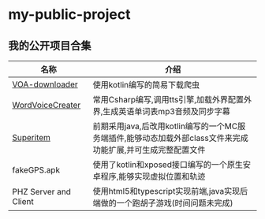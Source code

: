 # my-public-project
## 我的公开项目合集

|名称|介绍|
|-|-| 
| [VOA-downloader]| 使用kotlin编写的简易下载爬虫 |
| [WordVoiceCreater] | 常用Csharp编写,调用tts引擎,加载外界配置外界,生成英语单词表mp3音频及同步字幕 |
| [Superitem] | 前期采用java,后改用kotlin编写的一个MC服务端插件,能够动态加载外部class文件来完成功能扩展,并可生成完整配置文件|
| fakeGPS.apk | 使用了kotlin和xposed接口编写的一个原生安卓程序,能够实现虚拟位置和轨迹 | 
| PHZ Server and Client | 使用html5和typescript实现前端,java实现后端做的一个跑胡子游戏(时间问题未完成)

[VOA-downloader]: https://github.com/way-zer/my-public-project/tree/master/voa-downloader
[WordVoiceCreater]: https://github.com/way-zer/my-public-project/tree/master/WordVoiceCreater
[Superitem]: https://github.com/way-zer/SuperItem
